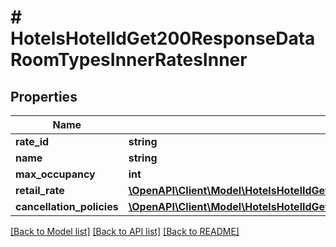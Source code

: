 # # HotelsHotelIdGet200ResponseDataRoomTypesInnerRatesInner

## Properties

Name | Type | Description | Notes
------------ | ------------- | ------------- | -------------
**rate_id** | **string** |  | [optional]
**name** | **string** |  | [optional]
**max_occupancy** | **int** |  | [optional]
**retail_rate** | [**\OpenAPI\Client\Model\HotelsHotelIdGet200ResponseDataRoomTypesInnerRatesInnerRetailRate**](HotelsHotelIdGet200ResponseDataRoomTypesInnerRatesInnerRetailRate.md) |  | [optional]
**cancellation_policies** | [**\OpenAPI\Client\Model\HotelsHotelIdGet200ResponseDataRoomTypesInnerRatesInnerCancellationPolicies**](HotelsHotelIdGet200ResponseDataRoomTypesInnerRatesInnerCancellationPolicies.md) |  | [optional]

[[Back to Model list]](../../README.md#models) [[Back to API list]](../../README.md#endpoints) [[Back to README]](../../README.md)
